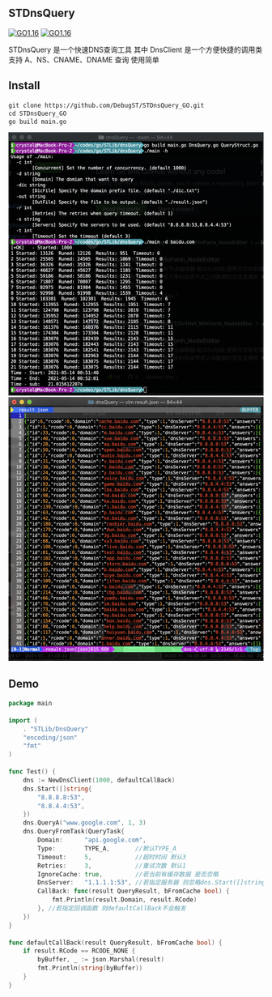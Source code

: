 ## STDnsQuery

[![GO1.16](https://img.shields.io/badge/GO-V1.16-blue)](https://golang.google.cn/) [![GO1.16](https://img.shields.io/badge/License-MIT-green)](https://github.com/DebugST/STDnsQuery_GO/blob/main/LICENSE) 

STDnsQuery 是一个快速DNS查询工具 其中 DnsClient 是一个方便快捷的调用类 支持 A、NS、CNAME、DNAME 查询 使用简单 

## Install

```
git clone https://github.com/DebugST/STDnsQuery_GO.git
cd STDnsQuery_GO
go build main.go
```

![STDnsQuery](https://raw.githubusercontent.com/DebugST/STDnsQuery_GO/main/Images/Screen%20Shot%202021-05-14%20at%2000.54.29.png)
![STDnsQuery](https://raw.githubusercontent.com/DebugST/STDnsQuery_GO/main/Images/Screen%20Shot%202021-05-14%20at%2000.57.33.png)

## Demo

``` go
package main

import (
	. "STLib/DnsQuery"
	"encoding/json"
	"fmt"
)

func Test() {
	dns := NewDnsClient(1000, defaultCallBack)
	dns.Start([]string{
		"8.8.8.8:53",
		"8.8.4.4:53",
	})
	dns.QueryA("www.google.com", 1, 3)
	dns.QueryFromTask(QueryTask{
		Domain:      "api.google.com",
		Type:        TYPE_A,       //默认TYPE_A
		Timeout:     5,            //超时时间 默认3
		Retries:     3,            //重试次数 默认1
		IgnoreCache: true,         //若当前有缓存数据 是否忽略
		DnsServer:   "1.1.1.1:53", //若指定服务器 则忽略dns.Start([]string)传入的服务器
		CallBack: func(result QueryResult, bFromCache bool) {
			fmt.Println(result.Domain, result.RCode)
		}, //若指定回调函数 则defaultCallBack不会触发
	})
}

func defaultCallBack(result QueryResult, bFromCache bool) {
	if result.RCode == RCODE_NONE {
		byBuffer, _ := json.Marshal(result)
		fmt.Println(string(byBuffer))
	}
}

```
